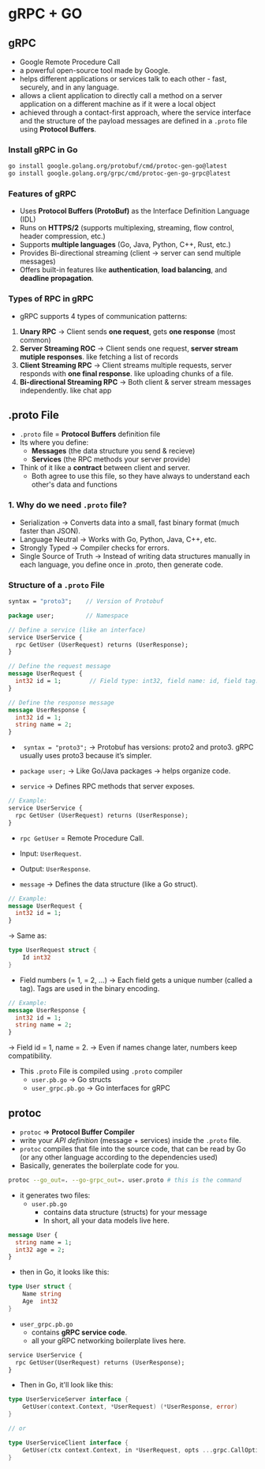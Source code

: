 # gRPC + GO

## gRPC
- Google Remote Procedure Call
- a powerful open-source tool made by Google.
- helps different applications or services talk to each other - fast, securely, and in any language.
- allows a client application to directly call a method on a server application on a different machine as if it were a local object
- achieved through a contact-first approach, where the service interface  and the structure of the payload messages are defined in a `.proto` file using **Protocol Buffers**.

### Install gRPC in Go
```bash
go install google.golang.org/protobuf/cmd/protoc-gen-go@latest
go install google.golang.org/grpc/cmd/protoc-gen-go-grpc@latest
```

### Features of gRPC
- Uses **Protocol Buffers (ProtoBuf)** as the Interface Definition Language (IDL)
- Runs on **HTTPS/2** (supports multiplexing, streaming, flow control, header compression, etc.)
- Supports **multiple languages** (Go, Java, Python, C++, Rust, etc.)
- Provides Bi-directional streaming (client -> server can send multiple messages)
- Offers built-in features like **authentication**, **load balancing**, and **deadline propagation**.

### Types of RPC in gRPC
- gRPC supports 4 types of communication patterns:
1. **Unary RPC**
    -> Client sends **one request**, gets **one response** (most common)
2. **Server Streaming ROC**
    -> Client sends one request, **server stream mutiple responses**. like fetching a list of records
3. **Client Streaming RPC**
    -> Client streams multiple requests, server responds with **one final response**. like uploading chunks of a file.
4. **Bi-directional Streaming RPC**
    -> Both client & server stream messages independently. like chat app

## .proto File
- `.proto` file = **Protocol Buffers** definition file
-  Its where you define:
    - **Messages** (the data structure you send & recieve)
    - **Services** (the RPC methods your server provide)
- Think of it like a **contract** between client and server.
    - Both agree to use this file, so they have always to understand each other's data and functions

### 1. Why do we need `.proto` file?
- Serialization → Converts data into a small, fast binary format (much faster than JSON).
- Language Neutral → Works with Go, Python, Java, C++, etc.
- Strongly Typed → Compiler checks for errors.
- Single Source of Truth → Instead of writing data structures manually in each language, you define once in .proto, then generate code.

### Structure of a `.proto` File
```proto
syntax = "proto3";    // Version of Protobuf

package user;         // Namespace

// Define a service (like an interface)
service UserService {
  rpc GetUser (UserRequest) returns (UserResponse);
}

// Define the request message
message UserRequest {
  int32 id = 1;        // Field type: int32, field name: id, field tag: 1
}

// Define the response message
message UserResponse {
  int32 id = 1;
  string name = 2;
}
```
- ` syntax = "proto3";` -> Protobuf has versions: proto2 and proto3. gRPC usually uses proto3 because it’s simpler.

- `package user;` -> Like Go/Java packages → helps organize code.

- `service` -> Defines RPC methods that server exposes.
```proto
// Example:
service UserService {
  rpc GetUser (UserRequest) returns (UserResponse);
}
```
- `rpc GetUser` = Remote Procedure Call.
- Input: `UserRequest`.
- Output: `UserResponse`.

- `message` -> Defines the data structure (like a Go struct).
```proto
// Example:
message UserRequest {
  int32 id = 1;
}
```

→ Same as:
```go
type UserRequest struct {
    Id int32
}
```
- Field numbers (= 1, = 2, …) -> Each field gets a unique number (called a tag). Tags are used in the binary encoding.
```proto
// Example:
message UserResponse {
  int32 id = 1;
  string name = 2;
}
```
→ Field id = 1, name = 2.
→ Even if names change later, numbers keep compatibility.

- This `.proto` File is compiled using `.proto` compiler
    - `user.pb.go` -> Go structs
    - `user_grpc.pb.go` -> Go interfaces for gRPC

## protoc

- `protoc` => **Protocol Buffer Compiler**
- write your *API definition* (message + services) inside the `.proto` file.
- `protoc` compiles that file into the source code, that can be read by Go (or any other language according to the dependencies used)
- Basically, generates the boilerplate code for you.

```bash
protoc --go_out=. --go-grpc_out=. user.proto # this is the command
```

- it generates two files:
  - `user.pb.go`
    - contains data structure (structs) for your message
    - In short, all your data models live here.
```proto
message User {
  string name = 1;
  int32 age = 2;
}
```
- then in Go, it looks like this:
```go
type User struct {
    Name string
    Age  int32
}
```

  - `user_grpc.pb.go`
    - contains **gRPC service code**.
    - all your gRPC networking boilerplate lives here.

```proto
service UserService {
  rpc GetUser(UserRequest) returns (UserResponse);
}
```

- Then in Go, it'll look like this:

```go
type UserServiceServer interface {
    GetUser(context.Context, *UserRequest) (*UserResponse, error)
}

// or

type UserServiceClient interface {
    GetUser(ctx context.Context, in *UserRequest, opts ...grpc.CallOption) (*UserResponse, error)
}

```